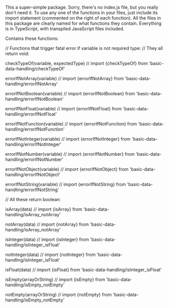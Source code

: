 This a super-simple package. Sorry, there's no index.js file, but you really don't need it.
To use any one of the functions in your files, just include its import statement (commented on the
right of each function).
All the files in this package are clearly named for what functions they contain.
Everything is in TypeScript, with transpiled JavaScript files included.

Contains these functions:


// Functions that trigger fatal error if variable is not required type:
// They all return void:

checkTypeOf(variable, expectedType) // import {checkTypeOf} from 'basic-data-handling/checkTypeOf'

errorIfNotArray(variable) // import {errorIfNotArray} from 'basic-data-handling/errorIfNotArray'

errorIfNotBoolean(variable) // import {errorIfNotBoolean} from 'basic-data-handling/errorIfNotBoolean'

errorIfNotFloat(variable) // import {errorIfNotFloat} from 'basic-data-handling/errorIfNotFloat'

errorIfNotFunction(variable) // import {errorIfNotFunction} from 'basic-data-handling/errorIfNotFunction'

errorIfNotInteger(variable) // import {errorIfNotInteger} from 'basic-data-handling/errorIfNotInteger'

errorIfNotNumber(variable) // import {errorIfNotNumber} from 'basic-data-handling/errorIfNotNumber'

errorIfNotObject(variable) // import {errorIfNotObject} from 'basic-data-handling/errorIfNotObject'

errorIfNotString(variable) // import {errorIfNotString} from 'basic-data-handling/errorIfNotString'



// All these return boolean:

isArray(data)  // import {isArray} from 'basic-data-handling/isArray_notArray'

notArray(data)  //  import {notArray} from 'basic-data-handling/isArray_notArray'

isInteger(data)  // import {isInteger} from 'basic-data-handling/isInteger_isFloat'

notInteger(data)  //  import {notInteger} from 'basic-data-handling/isInteger_isFloat'

isFloat(data)  // import {isFloat} from 'basic-data-handling/isInteger_isFloat'

isEmpty(arrayOrString)  // import {isEmpty} from 'basic-data-handling/isEmpty_notEmpty'

notEmpty(arrayOrString)  // import {notEmpty} from 'basic-data-handling/isEmpty_notEmpty'

